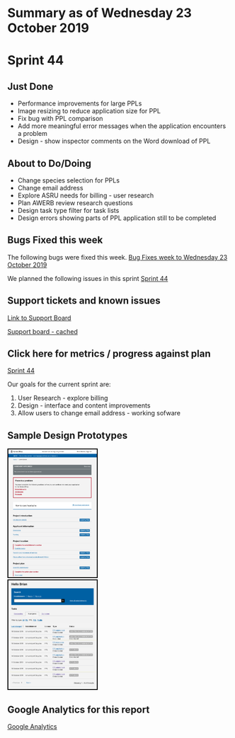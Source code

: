 # Summary as of Wednesday 23 October 2019 

# Sprint 44

## Just Done
* Performance improvements for large PPLs
* Image resizing to reduce application size for PPL
* Fix bug with PPL comparison 
* Add more meaningful error messages when the application encounters a problem
* Design - show inspector comments on the Word download of PPL

## About to Do/Doing
* Change species selection for PPLs
* Change email address
* Explore ASRU needs for billing - user research
* Plan AWERB review research questions
* Design task type filter for task lists
* Design errors showing parts of PPL application still to be completed

## Bugs Fixed this week
The following bugs were fixed this week.
[Bug Fixes week to Wednesday 23 October 2019](graphs/bugs23102019.png)

We planned the following issues in this sprint 
[Sprint 44](graphs/sprint23102019.png)

## Support tickets and known issues
[Link to Support Board](https://jira.digital.homeoffice.gov.uk/secure/RapidBoard.jspa?rapidView=331&selectedIssue=ALS-47)

[Support board - cached](graphs/supportBoard23102019.jpg)

## Click here for metrics / progress against plan
[Sprint 44](graphs/progress23102019.png)

Our goals for the current sprint are:
1. User Research - explore billing 
2. Design - interface and content improvements 
3. Allow users to change email address - working sofware

## Sample Design Prototypes
<a href="graphs/proto1_23102019.png"><img src="graphs/proto1_23102019.png" alt="HTML5 Icon" width="200" style="border:2px solid black"></a>
<br>
<a href="graphs/proto2_23102019.png"><img src="graphs/proto2_23102019.png" alt="HTML5 Icon" width="200" style="border:2px solid black"></a>
<br>


## Google Analytics for this report
[Google Analytics](graphs/GA23102019.png)

